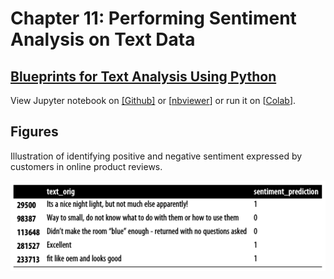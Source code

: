 # Chapter 11: Performing Sentiment Analysis on Text Data

## [Blueprints for Text Analysis Using Python](https://github.com/blueprints-for-text-analytics-python/blueprints-text)

View Jupyter notebook on 
[[Github]](Sentiment_Analysis.ipynb) or
[[nbviewer](https://nbviewer.ipython.org/github/blueprints-for-text-analytics-python/blueprints-text/blob/master/ch11/Sentiment_Analysis.ipynb)] or run it on 
[[Colab](https://colab.research.google.com/github/blueprints-for-text-analytics-python/blueprints-text/blob/master/ch11/Sentiment_Analysis.ipynb)].


## Figures

Illustration of identifying positive and negative sentiment expressed by customers in online product reviews.

![](figures/example.png)


